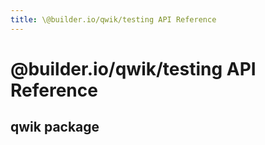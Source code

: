 ```yaml
---
title: \@builder.io/qwik/testing API Reference
---
```


# @builder.io/qwik/testing API Reference

## qwik package
